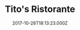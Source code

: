 ---
date: 2017-10-28T18:13:23.000Z
title: Tito's Ristorante
latitude: 52.042136
longitude: 0.954842
url: http://titosristorante.wixsite.com/tito
category: checkin
---